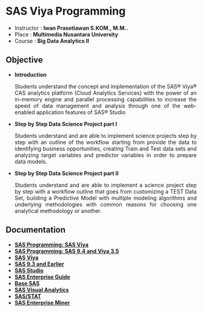 # SAS Viya Programming
* Instructor :  <b>Iwan Prasetiawan S.KOM., M.M..</b>
* Place : <b>Multimedia Nusantara University</b>
* Course : <b>Big Data Analytics II</b>

## Objective
* <b>Introduction</b>
   <p align="justify">Students understand the concept and implementation of the SAS® Viya® CAS analytics platform (Cloud Analytics Services) with the power of an in-memory engine and parallel processing capabilities to increase the speed of data management and analysis through one of the web-enabled application features of SAS® Studio<p>

* <b>Step by Step Data Science Project part I</b>
    <p align="justify">Students understand and are able to implement science projects step by step with an outline of the workflow starting from provide the data to identifying business opportunities, creating Train and Test data sets and analyzing target variables and predictor variables in order to prepare data models.<p>

* <b>Step by Step Data Science Project part II</b>
     <p align="justify">Students understand and are able to implement a science project step by step with a workflow outline that goes from customizing a TEST Data Set, building a Predictive Model with multiple modeling algorithms and underlying methodologies with common reasons for choosing one analytical methodology or another.<p>
       
## Documentation
* <b>[SAS Programming: SAS Viya](https://go.documentation.sas.com/?cdcId=pgmsascdc&cdcVersion=default&docsetId=pgmsaswlcm)</b>
* <b>[SAS Programming: SAS 9.4 and Viya 3.5](https://documentation.sas.com/?cdcId=pgmsascdc&cdcVersion=9.4_3.5&docsetId=pgmsashome&docsetTarget=home.htm)</b>
* <b>[SAS Viya](http://support.sas.com/documentation/onlinedoc/viya/index.html)</b>
* <b>[SAS 9.3 and Earlier](https://support.sas.com/en/documentation/documentation-for-SAS-93-and-earlier.html)</b>
* <b>[SAS Studio](http://support.sas.com/documentation/onlinedoc/sasstudio/index.html)</b>
* <b>[SAS Enterprise Guide](http://support.sas.com/documentation/onlinedoc/guide/index.html)</b>
* <b>[Base SAS](http://support.sas.com/documentation/onlinedoc/base/index.html#documentation)</b>
* <b>[SAS Visual Analytics](http://support.sas.com/documentation/onlinedoc/va/index.html)</b>
* <b>[SAS/STAT](http://support.sas.com/documentation/onlinedoc/stat/index.html)</b>
* <b>[SAS Enterprise Miner](http://support.sas.com/documentation/onlinedoc/miner/index.html)       
